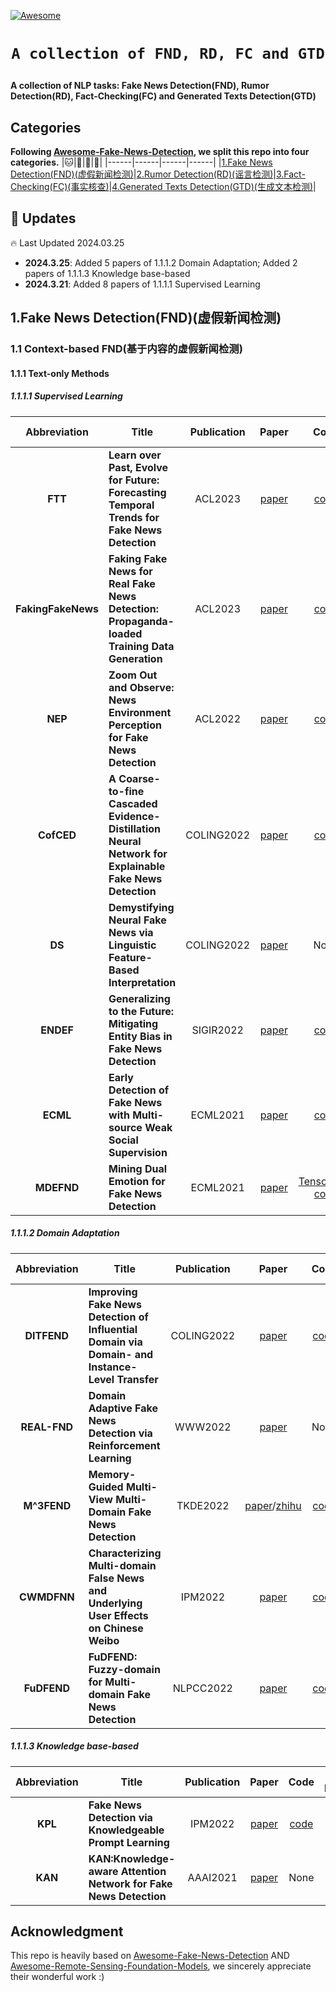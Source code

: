 [![Awesome](https://cdn.rawgit.com/sindresorhus/awesome/d7305f38d29fed78fa85652e3a63e154dd8e8829/media/badge.svg)](https://github.com/ShaoqLin/Awesome-FND-RD-FC-GTD)

# <p align=center>`A collection of FND, RD, FC and GTD`</p>

**A collection of NLP tasks: Fake News Detection(FND), Rumor Detection(RD), Fact-Checking(FC) and Generated Texts Detection(GTD)**

## Categories
**Following [Awesome-Fake-News-Detection](https://github.com/wangbing1416/Awesome-Fake-News-Detection), we split this repo into four categories.**
|:cat:|:dog:|:tiger:|:wolf:|
|------|------|------|------|
|[1.Fake News Detection(FND)(虚假新闻检测)](#1)|[2.Rumor Detection(RD)(谣言检测)](#2)|[3.Fact-Checking(FC)(事实核查)](#3)|[4.Generated Texts Detection(GTD)(生成文本检测)](#4)|

## 📢 Updates
:fire: Last Updated 2024.03.25

- **2024.3.25**: Added 5 papers of 1.1.1.2 Domain Adaptation; Added 2 papers of 1.1.1.3 Knowledge base-based
- **2024.3.21**: Added 8 papers of 1.1.1.1 Supervised Learning


## <a name="1">1.Fake News Detection(FND)(虚假新闻检测)</a>

### <a name="1.1">1.1 Context-based FND(基于内容的虚假新闻检测)</a>

#### <a name="1.1.1">1.1.1 Text-only Methods</a>

##### <a name="1.1.1.1">1.1.1.1 Supervised Learning</a>
|Abbreviation|Title|Publication|Paper|Code|Device Requirement|
|:---:|---|:---:|:---:|:---:|:---:|
|**FTT**|**Learn over Past, Evolve for Future: Forecasting Temporal Trends for Fake News Detection**|ACL2023|[paper](https://arxiv.org/pdf/2306.14728.pdf)|[code](https://github.com/ICTMCG/FTT-ACL23)|single GPU|
|**FakingFakeNews**|**Faking Fake News for Real Fake News Detection: Propaganda-loaded Training Data Generation**|ACL2023|[paper](https://arxiv.org/pdf/2203.05386.pdf)|[code](https://github.com/khuangaf/FakingFakeNews)|single V100|
|**NEP**|**Zoom Out and Observe: News Environment Perception for Fake News Detection**|ACL2022|[paper](https://aclanthology.org/2022.acl-long.311.pdf)|[code](https://github.com/ICTMCG/News-Environment-Perception)|single GPU|
|**CofCED**|**A Coarse-to-fine Cascaded Evidence-Distillation Neural Network for Explainable Fake News Detection**|COLING2022|[paper](https://aclanthology.org/2022.coling-1.230.pdf)|[code](https://github.com/Nicozwy/CofCED)|single GPU|
|**DS**|**Demystifying Neural Fake News via Linguistic Feature-Based Interpretation**|COLING2022|[paper](https://aclanthology.org/2022.coling-1.230.pdf)|None|single GPU|
|**ENDEF**|**Generalizing to the Future: Mitigating Entity Bias in Fake News Detection**|SIGIR2022|[paper](https://arxiv.org/pdf/2204.09484.pdf)|[code](https://github.com/ICTMCG/ENDEF-SIGIR2022)|single GPU|
|**ECML**|**Early Detection of Fake News with Multi-source Weak Social Supervision**|ECML2021|[paper](https://arxiv.org/pdf/2004.01732.pdf)|[code](https://github.com/microsoft/MWSS)|>=1 GPU|
|**MDEFND**|**Mining Dual Emotion for Fake News Detection**|ECML2021|[paper](https://arxiv.org/pdf/2004.01732.pdf)|[TensorFlow code](https://github.com/RMSnow/WWW2021)|Unknown|


##### <a name="1.1.1.2">1.1.1.2 Domain Adaptation</a>
|Abbreviation|Title|Publication|Paper|Code|Device Requirement|
|:---:|---|:---:|:---:|:---:|:---:|
|**DITFEND**|**Improving Fake News Detection of Influential Domain via Domain- and Instance-Level Transfer**|COLING2022|[paper](https://arxiv.org/pdf/2209.08902.pdf)|[code](https://github.com/ICTMCG/DITFEND)|~ single GPU|
|**REAL-FND**|**Domain Adaptive Fake News Detection via Reinforcement Learning**|WWW2022|[paper](https://arxiv.org/pdf/2202.08159.pdf)|None|Unknown|
|**M^3FEND**|**Memory-Guided Multi-View Multi-Domain Fake News Detection**|TKDE2022|[paper](https://arxiv.org/pdf/2206.12808.pdf)/[zhihu](https://zhuanlan.zhihu.com/p/568567527)|[code](https://github.com/ICTMCG/M3FEND)|single GPU|
|**CWMDFNN**|**Characterizing Multi-domain False News and Underlying User Effects on Chinese Weibo**|IPM2022|[paper](https://arxiv.org/pdf/2205.03068.pdf)|[code](https://github.com/ICTMCG/Characterizing-Weibo-Multi-Domain-False-News)|No GPU required|
|**FuDFEND**|**FuDFEND: Fuzzy-domain for Multi-domain Fake News Detection**|NLPCC2022|[paper](https://arxiv.org/ftp/arxiv/papers/2205/2205.03778.pdf)|[code](https://github.com/ChaoqiLiang/FuDFEND)|single GPU|


##### <a name="1.1.1.3">1.1.1.3 Knowledge base-based</a>
|Abbreviation|Title|Publication|Paper|Code|Device Requirement|
|:---:|---|:---:|:---:|:---:|:---:|
|**KPL**|**Fake News Detection via Knowledgeable Prompt Learning**|IPM2022|[paper](https://www.sciencedirect.com/science/article/pii/S030645732200139X)|[code](https://github.com/Zzoay/disinformation_detection)|~ single GPU|
|**KAN**|**KAN:Knowledge-aware Attention Network for Fake News Detection**|AAAI2021|[paper](https://aaai.org/papers/00081-kan-knowledge-aware-attention-network-for-fake-news-detection/)|None|Unknown|



## Acknowledgment
This repo is heavily based on [Awesome-Fake-News-Detection](https://github.com/wangbing1416/Awesome-Fake-News-Detection) AND [Awesome-Remote-Sensing-Foundation-Models](https://github.com/Jack-bo1220/Awesome-Remote-Sensing-Foundation-Models), we sincerely appreciate their wonderful work :)